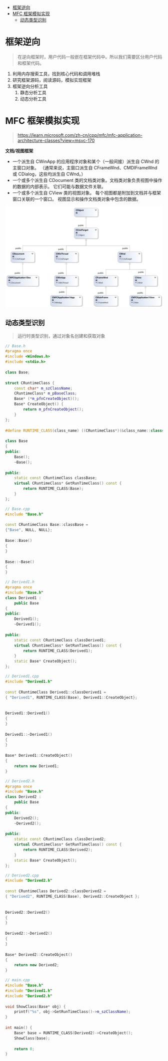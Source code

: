 
<!-- @import "[TOC]" {cmd="toc" depthFrom=1 depthTo=6 orderedList=false} -->

<!-- code_chunk_output -->

- [框架逆向](#框架逆向)
- [MFC 框架模拟实现](#mfc-框架模拟实现)
  - [动态类型识别](#动态类型识别)

<!-- /code_chunk_output -->

# 框架逆向

> 在逆向框架时，用户代码一般嵌在框架代码中。所以我们需要区分用户代码和框架代码。
1. 利用内存搜索工具，找到核心代码和调用堆栈
2. 研究框架源码，阅读源码，模拟实现框架
3. 框架逆向分析工具
    1. 静态分析工具
    2. 动态分析工具

# MFC 框架模拟实现

> https://learn.microsoft.com/zh-cn/cpp/mfc/mfc-application-architecture-classes?view=msvc-170

**文档/视图框架**
* 一个派生自 CWinApp 的应用程序对象和某个（一般间接）派生自 CWnd 的主窗口对象。 （通常来说，主窗口派生自 CFrameWnd、CMDIFrameWnd 或 CDialog，这些均派生自 CWnd。）
* 一个或多个派生自 CDocument 类的文档类对象。文档类对象负责视图中操作的数据的内部表示。 它们可能与数据文件关联。
* 一个或多个派生自 CView 类的视图对象。 每个视图都是附加到文档并与框架窗口关联的一个窗口。 视图显示和操作文档类对象中包含的数据。

![框架图](pic/MFC框架/ClassDiagram1.png)

## 动态类型识别

> 运行时类型识别，通过对象名创建和获取对象

``` C++
// Base.h
#pragma once
#include <Windows.h>
#include <stdio.h>

class Base;

struct CRuntimeClass {
	const char* m_szClassName;
	CRuntimeClass* m_pBaseClass;
	Base* (*m_pfnCreateObject)();
	Base* CreateObject() {
		return m_pfnCreateObject();
	}
};

#define RUNTIME_CLASS(class_name) ((CRuntimeClass*)(&class_name::class##class_name))

class Base
{
public:
	Base();
	~Base();

public:
	static const CRuntimeClass classBase;
	virtual CRuntimeClass* GetRunTimeClass() const {
		return RUNTIME_CLASS(Base);
	}
};
```

``` C++
// Base.cpp
#include "Base.h"

const CRuntimeClass Base::classBase = 
{"Base", NULL, NULL};

Base::Base()
{
}

Base::~Base()
{
}
```

``` C++
// Derived1.h
#pragma once
#include "Base.h"
class Derived1 :
    public Base
{
public:
    Derived1();
    ~Derived1();

public:
	static const CRuntimeClass classDerived1;
	virtual CRuntimeClass* GetRunTimeClass() const {
		return RUNTIME_CLASS(Derived1);
	}
	static Base* CreateObject();
};
```

``` C++
// Derived1.cpp
#include "Derived1.h"

const CRuntimeClass Derived1::classDerived1 = 
{ "Derived1", RUNTIME_CLASS(Base), Derived1::CreateObject};


Derived1::Derived1()
{
}

Derived1::~Derived1()
{
}

Base* Derived1::CreateObject()
{
	return new Derived1;
}
```

``` C++
// Derived2.h
#pragma once
#include "Base.h"
class Derived2 :
    public Base
{
public:
	Derived2();
	~Derived2();

public:
	static const CRuntimeClass classDerived2;
	virtual CRuntimeClass* GetRunTimeClass() const {
		return RUNTIME_CLASS(Derived2);
	}
	static Base* CreateObject();
};
```

``` C++
// Derived2.cpp
#include "Derived2.h"

const CRuntimeClass Derived2::classDerived2 =
{ "Derived2", RUNTIME_CLASS(Base), Derived2::CreateObject };


Derived2::Derived2()
{
}

Derived2::~Derived2()
{
}

Base* Derived2::CreateObject()
{
	return new Derived2;
}
```

``` C++
// main.cpp
#include "Base.h"
#include "Derived1.h"
#include "Derived2.h"

void ShowClass(Base* obj) {
	printf("%s", obj->GetRunTimeClass()->m_szClassName);
}

int main() {
	Base* base = RUNTIME_CLASS(Derived2)->CreateObject();
	ShowClass(base);

	return 0;
}
```